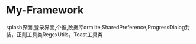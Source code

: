 # My-Framework
splash界面,登录界面,个推,数据库ormlite,SharedPreference,ProgressDialog封装，正则工具类RegexUtils，Toast工具类

